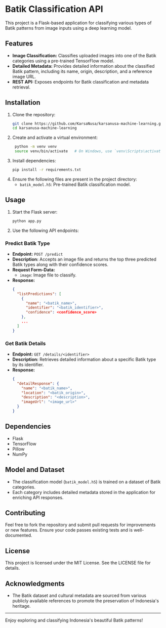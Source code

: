 # Batik Classification API
This project is a Flask-based application for classifying various types of Batik patterns from image inputs using a deep learning model.

## Features
- **Image Classification:** Classifies uploaded images into one of the Batik categories using a pre-trained TensorFlow model.
- **Detailed Metadata:** Provides detailed information about the classified Batik pattern, including its name, origin, description, and a reference image URL.
- **REST API:** Exposes endpoints for Batik classification and metadata retrieval.

## Installation

1. Clone the repository:
   ```bash
   git clone https://github.com/KarsaNusa/karsanusa-machine-learning.git
   cd karsanusa-machine-learning
   ```
2. Create and activate a virtual environment:
    ```bash
     python -m venv venv
     source venv/bin/activate   # On Windows, use `venv\Scripts\activate`
    ```
3. Install dependencies:
    ```bash
    pip install -r requirements.txt
    ```
4. Ensure the following files are present in the project directory:
   - `batik_model.h5`: Pre-trained Batik classification model.

## Usage

1. Start the Flask server:
    ```bash
    python app.py
    ```

2. Use the following API endpoints:

### Predict Batik Type
- **Endpoint:** `POST /predict`
- **Description:** Accepts an image file and returns the top three predicted Batik types along with their confidence scores.
- **Request Form-Data:**
  - `image`: Image file to classify.
- **Response:**
  ```json
  {
    "listPredictions": [
      {
        "name": "<batik_name>",
        "identifier": "<batik_identifier>",
        "confidence": <confidence_score>
      },
      ...
    ]
  }
  ```

### Get Batik Details
- **Endpoint:** `GET /details/<identifier>`
- **Description:** Retrieves detailed information about a specific Batik type by its identifier.
- **Response:**
  ```json
  {
    "detailResponse": {
      "name": "<batik_name>",
      "location": "<batik_origin>",
      "description": "<description>",
      "imageUrl": "<image_url>"
    }
  }
  ```

## Dependencies
- Flask
- TensorFlow
- Pillow
- NumPy

## Model and Dataset
- The classification model (`batik_model.h5`) is trained on a dataset of Batik categories.
- Each category includes detailed metadata stored in the application for enriching API responses.

## Contributing
Feel free to fork the repository and submit pull requests for improvements or new features. Ensure your code passes existing tests and is well-documented.

## License
This project is licensed under the MIT License. See the LICENSE file for details.

## Acknowledgments
- The Batik dataset and cultural metadata are sourced from various publicly available references to promote the preservation of Indonesia's heritage.

---

Enjoy exploring and classifying Indonesia's beautiful Batik patterns!
